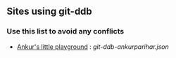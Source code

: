 ## Sites using git-ddb
### Use this list to avoid any conflicts
- [Ankur's little playground](https://ankurparihar.github.io/) : _git-ddb-ankurparihar.json_